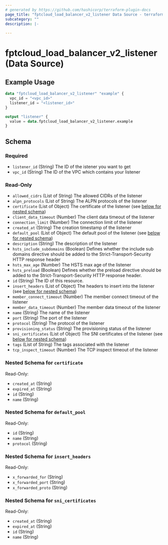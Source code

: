 ```yaml
---
# generated by https://github.com/hashicorp/terraform-plugin-docs
page_title: "fptcloud_load_balancer_v2_listener Data Source - terraform-provider-fptcloud"
subcategory: ""
description: |-
  
---
```


# fptcloud_load_balancer_v2_listener (Data Source)



## Example Usage

```terraform
data "fptcloud_load_balancer_v2_listener" "example" {
  vpc_id = "<vpc_id>"
  listener_id = "<listener_id>"
}

output "listener" {
  value = data.fptcloud_load_balancer_v2_listener.example
}
```

<!-- schema generated by tfplugindocs -->
## Schema

### Required

- `listener_id` (String) The ID of the istener you want to get
- `vpc_id` (String) The ID of the VPC which contains your listener

### Read-Only

- `allowed_cidrs` (List of String) The allowed CIDRs of the listener
- `alpn_protocols` (List of String) The ALPN protocols of the listener
- `certificate` (List of Object) The certificate of the listener (see [below for nested schema](#nestedatt--certificate))
- `client_data_timeout` (Number) The client data timeout of the listener
- `connection_limit` (Number) The connection limit of the listener
- `created_at` (String) The creation timestamp of the listener
- `default_pool` (List of Object) The default pool of the listener (see [below for nested schema](#nestedatt--default_pool))
- `description` (String) The description of the listener
- `hsts_include_subdomains` (Boolean) Defines whether the include sub domains directive should be added to the Strict-Transport-Security HTTP response header
- `hsts_max_age` (Number) The HSTS max age of the listener
- `hsts_preload` (Boolean) Defines whether the preload directive should be added to the Strict-Transport-Security HTTP response header.
- `id` (String) The ID of this resource.
- `insert_headers` (List of Object) The headers to insert into the listener (see [below for nested schema](#nestedatt--insert_headers))
- `member_connect_timeout` (Number) The member connect timeout of the listener
- `member_data_timeout` (Number) The member data timeout of the listener
- `name` (String) The name of the listener
- `port` (String) The port of the listener
- `protocol` (String) The protocol of the listener
- `provisioning_status` (String) The provisioning status of the listener
- `sni_certificates` (List of Object) The SNI certificates of the listener (see [below for nested schema](#nestedatt--sni_certificates))
- `tags` (List of String) The tags associated with the listener
- `tcp_inspect_timeout` (Number) The TCP inspect timeout of the listener

<a id="nestedatt--certificate"></a>
### Nested Schema for `certificate`

Read-Only:

- `created_at` (String)
- `expired_at` (String)
- `id` (String)
- `name` (String)


<a id="nestedatt--default_pool"></a>
### Nested Schema for `default_pool`

Read-Only:

- `id` (String)
- `name` (String)
- `protocol` (String)


<a id="nestedatt--insert_headers"></a>
### Nested Schema for `insert_headers`

Read-Only:

- `x_forwarded_for` (String)
- `x_forwarded_port` (String)
- `x_forwarded_proto` (String)


<a id="nestedatt--sni_certificates"></a>
### Nested Schema for `sni_certificates`

Read-Only:

- `created_at` (String)
- `expired_at` (String)
- `id` (String)
- `name` (String)
